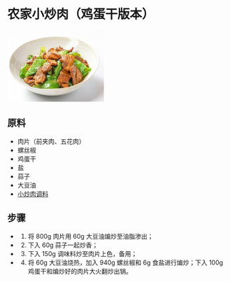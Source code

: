# 农家小炒肉（鸡蛋干版本）

![农家小炒肉（鸡蛋干版本）](<../images/农家小炒肉(鸡蛋干版本).png>)

## 原料

- 肉片（前夹肉、五花肉）
- 螺丝椒
- 鸡蛋干
- 盐
- 蒜子
- 大豆油
- [小炒肉调料](/配料/小炒肉调料.md)

## 步骤

- 1. 将 800g 肉片用 60g 大豆油煸炒至油脂渗出；
- 2. 下入 60g 蒜子一起炒香；
- 3. 下入 150g 调味料炒至肉片上色，备用；
- 4. 将 60g 大豆油烧热，加入 940g 螺丝椒和 6g 食盐进行煸炒；下入 100g 鸡蛋干和煸炒好的肉片大火翻炒出锅。
